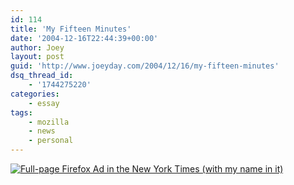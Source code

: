 ```yaml
---
id: 114
title: 'My Fifteen Minutes'
date: '2004-12-16T22:44:39+00:00'
author: Joey
layout: post
guid: 'http://www.joeyday.com/2004/12/16/my-fifteen-minutes'
dsq_thread_id:
    - '1744275220'
categories:
    - essay
tags:
    - mozilla
    - news
    - personal
---
```


[![Full-page Firefox Ad in the New York Times (with my name in it)](/images/nytimes.png)](http://www.spreadfirefox.com/?q=node/view/8769)
